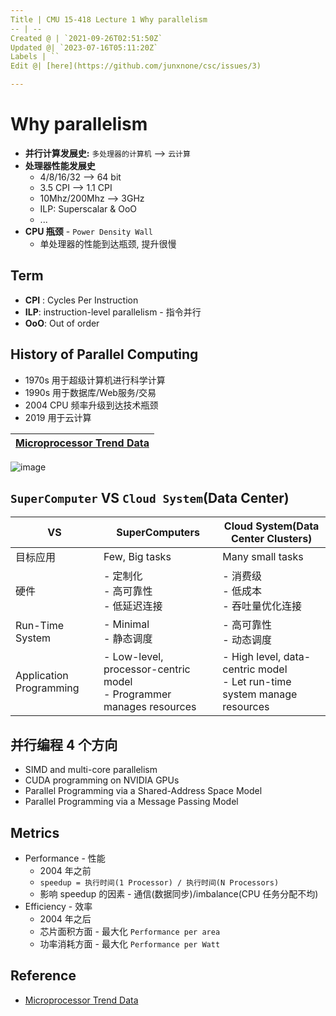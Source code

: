 ```yaml
---
Title | CMU 15-418 Lecture 1 Why parallelism
-- | --
Created @ | `2021-09-26T02:51:50Z`
Updated @| `2023-07-16T05:11:20Z`
Labels | ``
Edit @| [here](https://github.com/junxnone/csc/issues/3)

---
```


# Why parallelism

- **并行计算发展史:** `多处理器的计算机` --> `云计算`
- **处理器性能发展史**
  - 4/8/16/32 --> 64 bit
  - 3.5 CPI --> 1.1 CPI
  - 10Mhz/200Mhz --> 3GHz
  - ILP: Superscalar & OoO
  - ...
- **CPU 瓶颈** - `Power Density Wall`
  - 单处理器的性能到达瓶颈, 提升很慢


## Term

- **CPI** : Cycles Per Instruction
- **ILP**: instruction-level parallelism - 指令并行
- **OoO**: Out of order

## History of Parallel Computing

- 1970s 用于超级计算机进行科学计算
- 1990s 用于数据库/Web服务/交易
- 2004 CPU 频率升级到达技术瓶颈
- 2019 用于云计算


[Microprocessor Trend Data](https://github.com/karlrupp/microprocessor-trend-data) |
-- |
![image](https://user-images.githubusercontent.com/2216970/134624585-0f72cb55-a779-4615-ab14-3f5dfa8e3bf1.png)

## `SuperComputer` VS `Cloud System`(Data Center)

VS | SuperComputers | Cloud System(Data Center Clusters)
-- | -- | --
目标应用 | Few, Big tasks | Many small tasks
硬件 | - 定制化<br>- 高可靠性<br>- 低延迟连接 | - 消费级<br>- 低成本<br>- 吞吐量优化连接
Run-Time System | - Minimal<br>- 静态调度 | - 高可靠性<br>- 动态调度
Application Programming | - Low-level, processor-centric model<br>- Programmer manages resources | - High level, data-centric model<br>- Let run-time system manage resources



## 并行编程 4 个方向

- SIMD and multi-core parallelism
- CUDA programming on NVIDIA GPUs
- Parallel Programming via a Shared-Address Space Model
- Parallel Programming via a Message Passing Model


## Metrics
- Performance - 性能
  - 2004 年之前
  - `speedup = 执行时间(1 Processor) / 执行时间(N Processors)`
  - 影响 speedup 的因素 - 通信(数据同步)/imbalance(CPU 任务分配不均)
- Efficiency - 效率
  - 2004 年之后
  - 芯片面积方面 - 最大化 `Performance per area`
  - 功率消耗方面 - 最大化 `Performance per Watt`

## Reference
- [Microprocessor Trend Data](https://github.com/karlrupp/microprocessor-trend-data)


